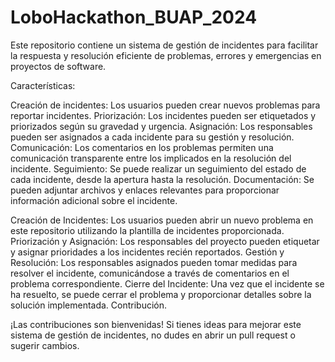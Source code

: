# LoboHackathon_BUAP_2024

Este repositorio contiene un sistema de gestión de incidentes para facilitar la respuesta y resolución eficiente de problemas, errores y emergencias en proyectos de software.

Características: 

Creación de incidentes: Los usuarios pueden crear nuevos problemas para reportar incidentes.
Priorización: Los incidentes pueden ser etiquetados y priorizados según su gravedad y urgencia.
Asignación: Los responsables pueden ser asignados a cada incidente para su gestión y resolución.
Comunicación: Los comentarios en los problemas permiten una comunicación transparente entre los implicados en la resolución del incidente.
Seguimiento: Se puede realizar un seguimiento del estado de cada incidente, desde la apertura hasta la resolución.
Documentación: Se pueden adjuntar archivos y enlaces relevantes para proporcionar información adicional sobre el incidente.


Creación de Incidentes: Los usuarios pueden abrir un nuevo problema en este repositorio utilizando la plantilla de incidentes proporcionada.
Priorización y Asignación: Los responsables del proyecto pueden etiquetar y asignar prioridades a los incidentes recién reportados.
Gestión y Resolución: Los responsables asignados pueden tomar medidas para resolver el incidente, comunicándose a través de comentarios en el problema correspondiente.
Cierre del Incidente: Una vez que el incidente se ha resuelto, se puede cerrar el problema y proporcionar detalles sobre la solución implementada.
Contribución.

¡Las contribuciones son bienvenidas! Si tienes ideas para mejorar este sistema de gestión de incidentes, no dudes en abrir un pull request o sugerir cambios.
